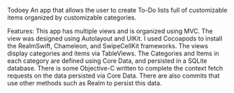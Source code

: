 Todoey
An app that allows the user to create To-Do lists full of customizable items organized by customizable categories.

Features: This app has multiple views and is organized using MVC. The view was designed using Autolayout and UIKit. I used Cocoapods to install the RealmSwift, Chameleon, and SwipeCellKit frameworks. The views display categories and items via TableViews. The Categories and Items in each category are defined using Core Data, and persisted in a SQLite database. There is some Objective-C written to complete the context fetch requests on the data persisted via Core Data. There are also commits that use other methods such as Realm to persist this data.
